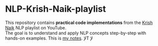 # NLP-Krish-Naik-playlist
This repository contains  **practical code implementations** from the [Krish Naik](https://www.youtube.com/playlist?list=PLZoTAELRMXVNNrHSKv36Lr3_156yCo6Nn) NLP playlist on YouTube.  
The goal is to understand and apply NLP concepts step-by-step with hands-on examples.
This is [my notes](https://www.notion.so/NLP-Krish-Naik-live-sessions-24bfdfac1e7480b6a368c68539cdbe48?source=copy_link).
لإT
لإ
